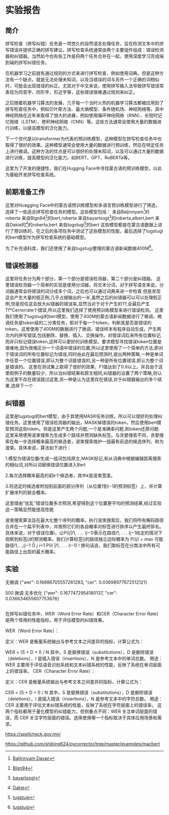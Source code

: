 # 实验报告

## 简介
拼写检查（拼写纠错）任务是一项悠久的自然语言处理任务，旨在检测文本中的拼写错误并提供正确的拼写建议。拼写检查系统通常由两个主要组件组成：错误检测器和纠错器。当然如今也有些工作是将两个任务合并在一起，使用深度学习完成端到端的拼写纠错任务。

在机器学习之前就有通过规则的方式来进行拼写检查，例如使用词典。但是这种方法有一个缺点，就是无法处理未知词，以及当错误的词与另外一个正确的词相似时，可能会出现错误的纠正。尤其对于中文来说，使用拼写输入法导致拼写错误常表现为同音字、同形字、形近字等，这些错误很难通过规则来纠正。

之后随着机器学习算法的发展，几乎每一个当时火热的机器学习算法都被应用到了拼写检查任务中，例如贝叶斯方法、最大熵模型、条件随机场、神经网络等。其中神经网络在近年来取得了很大的进展，例如使用循环神经网络（RNN）、长短时记忆网络（LSTM）、卷积神经网络（CNN）等。这些方法通常会使用大量的数据进行训练，以提高模型的泛化能力。

下一个世代是以transformer为代表的预训练模型，这种模型在拼写检查任务中也取得了很好的效果。这种模型通常会使用大量的数据进行预训练，然后在特定任务上进行微调。这种方法的优点是可以很好的处理未知词，以及可以通过大量的数据进行训练，提高模型的泛化能力。如BERT、GPT、RoBERTa等。

这里为了开发的便捷性，我们在Hugging Face中寻找蒙古语的预训练模型，以此为基础开发拼写检查系统。

## 前期准备工作
这里对Huagging Face中的蒙古语预训练模型和多语言预训练模型进行了筛选，选择了一些适合拼写检查任务的模型。这些模型包括：
来自Baljinnyam[^1]的roberta
来自Blgn94[^2]的bert,roberta
来自bayartsogt[^3]的roberta,albert,bert
来自Dakie的[^4]的roberta,bert
来自tugstugi[^5]的bert
这些模型都是在蒙古语数据上进行了预训练的，在之后的各项任务中测试了这些模型的性能，最后选择了tugstugi的bert模型作为拼写检查系统的基础模型。


为了补充语料库，我们还使用了来自tugstugi整理的蒙古语新闻数据400M[^5]。

## 错误检测器
这里将任务分为两个部分，第一个部分是错误检测器，第二个部分是纠错器。
这里错误检测器一个简单的实现是使用分词器，将文本分词，对于拼写语言来说，分词器通常会将错误的词分成多个词，之后也可以通过词典来进一步检查.但是发现这会产生大量的假正例,几乎占据输出的一半,虽然之后的纠错器可以可以处理假正例,但是现任这会放大纠错器的错误率,显然当对于对于产生的Tf,会最后产生Tf*Cerrorrate个错误,所以这里我们选择了使用预训练模型来进行错误检测。
这里我们使用了tugstugi的bert模型，使用了400M的蒙古语新闻数据进行了微调，微调任务是token级的二分类任务，即对于每一个token，判断其是否是错误的token。这里使用了400M的数据进行了微调，错误样本有程序自动生成，产生两次内的拼写错误,包括删除、替换、插入、交换操作。对错误词后来所有位置标记,而非只标记错误token,这样可以更好的训练模型。要求模型寻找错误token位置是艰难地,因为很难区分一个词语中错误的位置,所以这里使用了一个简单的方法,即对于错误词的所有位置标记为错误,同时由此在最后预测时,提出两种策略,一种是单词中任意一个位置错误,即认为整个词是错误的,另一种是所有位置错误,即认为整个词是错误的。
这里在测试集上取得了很好的效果，F1值达到了0.9以上。并且由于这里假例子的数量较少，所以当纠错结果和原文相同,纠错器的设置了两个策略,则认为这里不存在错误跳过这里,另一种是认为这里存在错误,对于纠错器输出的多个结果,选择下一个

## 纠错器
这里是tugstugi的bert模型，由于其使用MASK任务训练，所以可以很好的处理纠错任务。这里使用了错误检测器的输出，MASK掉错误的token，然后使用bert模型预测这些token。但是这里产生两个问题,一个是准确率问题,和token还原问题.
这里采用使用波束搜索为生成多个路径并预测缺失标签。与贪婪搜索不同，贪婪搜索在每一步选择概率最高的候选者，波束搜索维护一组最有前途的候选序列，称为波束。具体来说，算法如下进行： 

1.模型为错误位置𝑖生成一组词包括原文,MASK标记,和从词典中根据编辑距离搜索的相似词,对所以词替换错误位置进入Bert

2.每次选择概率最高的前𝑘个候选者，其中𝑘是波束宽度。 

3.将选定的候选者附加到前面的部分序列（从位置1到𝑖−1的预测标签）上，并计算扩展序列的联合概率。 


这里借由"扰乱"错误位置多次预测,希望得到这个位置更平均的预测结果,经过实验这一策略显然能提高性能


波束搜索算法旨在最大化整个序列的概率。执行波束搜索后，我们将所有解码路径合并在一个扁平列表中，并按照它们的各自概率对标签进行排序以产生最终排名。具体来说，对于错误位置i，让P(𝑙𝑗|𝑙1, . . . 𝑙𝑗−1)表示在路径𝑙1, . . . 𝑙𝑗−1给定的情况下观察到标签𝑙𝑗的预测概率。我们计算标签𝑙𝑗的路径独立边际概率为 P(𝑙𝑗) = max 可能路径𝑙1,...,𝑙𝑗−1 Ö 𝑗 𝑖=1 P(𝑙𝑖 |𝑙1, . . . 𝑙𝑖−1) ! 换句话说，我们取标签在分类法中所有可能路径上出现的最大概率。 

## 实验
无微调               {"wer": 0.16886705557261283, "cer": 0.03698977672512121}

500 微调 无多优化    {"wer": 0.1677472954180137, "cer": 0.036634655607753676}


[^1]: [Baljinnyam Dayan](https://huggingface.co/Baljinnyam)
[^2]: [Blgn94](https://huggingface.co/Blgn94)
[^3]: [bayartsogt](https://huggingface.co/bayartsogt)
[^4]: [Dakie](https://huggingface.co/Dakie)
[^5]: [tugstugi](https://huggingface.co/tugstugi)


## 


在拼写纠错任务中，WER（Word Error Rate）和CER（Character Error Rate）是两个常用的性能指标，用于评估模型的纠错效果。

WER（Word Error Rate）：

定义：WER 是衡量系统输出与参考文本之间差异的指标，计算公式为：

WER = (S + D + I) / N
其中，S 是替换错误（substitutions），D 是删除错误（deletions），I 是插入错误（insertions），N 是参考文本中的单词总数。
用途：WER 主要用于评估语音识别系统和文本纠错系统的性能，反映了系统在单词层面上的错误率。
CER（Character Error Rate）：

定义：CER 是衡量系统输出与参考文本之间差异的指标，计算公式为：

CER = (S + D + I) / N
其中，S 是替换错误（substitutions），D 是删除错误（deletions），I 是插入错误（insertions），N 是参考文本中的字符总数。
用途：CER 主要用于评估文本纠错系统的性能，反映了系统在字符层面上的错误率。
这两个指标都用于量化模型的纠错能力，但侧重点不同：WER 关注单词层面的错误，而 CER 关注字符层面的错误。选择使用哪一个指标取决于具体应用场景和需求。


https://spellcheck.gov.mn/



https://github.com/shibing624/pycorrector/tree/master/examples/macbert